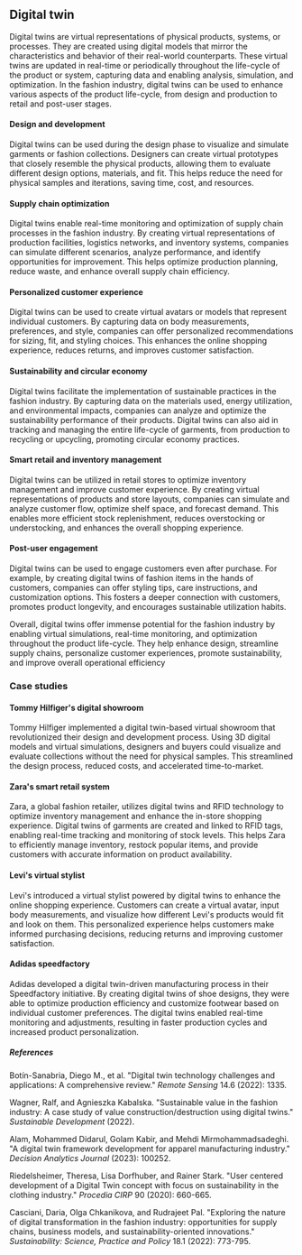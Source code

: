 ﻿## Digital twin

Digital twins are virtual representations of physical products, systems, or processes. They are created using digital models that mirror the characteristics and behavior of their real-world counterparts. These virtual twins are updated in real-time or periodically throughout the life-cycle of the product or system, capturing data and enabling analysis, simulation, and optimization.  In the fashion industry, digital twins can be used to enhance various aspects of the product life-cycle, from design and production to retail and post-user stages.

#### Design and development

Digital twins can be used during the design phase to visualize and simulate garments or fashion collections. Designers can create virtual prototypes that closely resemble the physical products, allowing them to evaluate different design options, materials, and fit. This helps reduce the need for physical samples and iterations, saving time, cost, and resources.

#### Supply chain optimization

Digital twins enable real-time monitoring and optimization of supply chain processes in the fashion industry. By creating virtual representations of production facilities, logistics networks, and inventory systems, companies can simulate different scenarios, analyze performance, and identify opportunities for improvement. This helps optimize production planning, reduce waste, and enhance overall supply chain efficiency.

#### Personalized customer experience

Digital twins can be used to create virtual avatars or models that represent individual customers. By capturing data on body measurements, preferences, and style, companies can offer personalized recommendations for sizing, fit, and styling choices. This enhances the online shopping experience, reduces returns, and improves customer satisfaction.

#### Sustainability and circular economy

Digital twins facilitate the implementation of sustainable practices in the fashion industry. By capturing data on the materials used, energy utilization, and environmental impacts, companies can analyze and optimize the sustainability performance of their products. Digital twins can also aid in tracking and managing the entire life-cycle of garments, from production to recycling or upcycling, promoting circular economy practices.

#### Smart retail and inventory management

Digital twins can be utilized in retail stores to optimize inventory management and improve customer experience. By creating virtual representations of products and store layouts, companies can simulate and analyze customer flow, optimize shelf space, and forecast demand. This enables more efficient stock replenishment, reduces overstocking or understocking, and enhances the overall shopping experience.

#### Post-user engagement

Digital twins can be used to engage customers even after purchase. For example, by creating digital twins of fashion items in the hands of customers, companies can offer styling tips, care instructions, and customization options. This fosters a deeper connection with customers, promotes product longevity, and encourages sustainable utilization habits.

Overall, digital twins offer immense potential for the fashion industry by enabling virtual simulations, real-time monitoring, and optimization throughout the product life-cycle. They help enhance design, streamline supply chains, personalize customer experiences, promote sustainability, and improve overall operational efficiency

### Case studies

#### Tommy Hilfiger's digital showroom

Tommy Hilfiger implemented a digital twin-based virtual showroom that revolutionized their design and development process. Using 3D digital models and virtual simulations, designers and buyers could visualize and evaluate collections without the need for physical samples. This streamlined the design process, reduced costs, and accelerated time-to-market.

#### Zara's smart retail system

Zara, a global fashion retailer, utilizes digital twins and RFID technology to optimize inventory management and enhance the in-store shopping experience. Digital twins of garments are created and linked to RFID tags, enabling real-time tracking and monitoring of stock levels. This helps Zara to efficiently manage inventory, restock popular items, and provide customers with accurate information on product availability.

#### Levi's virtual stylist

Levi's introduced a virtual stylist powered by digital twins to enhance the online shopping experience. Customers can create a virtual avatar, input body measurements, and visualize how different Levi's products would fit and look on them. This personalized experience helps customers make informed purchasing decisions, reducing returns and improving customer satisfaction.

#### Adidas speedfactory

Adidas developed a digital twin-driven manufacturing process in their Speedfactory initiative. By creating digital twins of shoe designs, they were able to optimize production efficiency and customize footwear based on individual customer preferences. The digital twins enabled real-time monitoring and adjustments, resulting in faster production cycles and increased product personalization.

##### References

Botín-Sanabria, Diego M., et al. "Digital twin technology challenges and applications: A comprehensive review." _Remote Sensing_ 14.6 (2022): 1335.

Wagner, Ralf, and Agnieszka Kabalska. "Sustainable value in the fashion industry: A case study of value construction/destruction using digital twins." _Sustainable Development_ (2022).

Alam, Mohammed Didarul, Golam Kabir, and Mehdi Mirmohammadsadeghi. "A digital twin framework development for apparel manufacturing industry." _Decision Analytics Journal_ (2023): 100252.

Riedelsheimer, Theresa, Lisa Dorfhuber, and Rainer Stark. "User centered development of a Digital Twin concept with focus on sustainability in the clothing industry." _Procedia CIRP_ 90 (2020): 660-665.

Casciani, Daria, Olga Chkanikova, and Rudrajeet Pal. "Exploring the nature of digital transformation in the fashion industry: opportunities for supply chains, business models, and sustainability-oriented innovations." _Sustainability: Science, Practice and Policy_ 18.1 (2022): 773-795.
